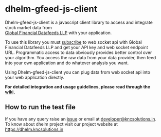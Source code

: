 # dhelm-gfeed-js-client
Dhelm-gfeed-js-client is a javascript client library to access and integrate stock market data from  
[Global Financial Datafeeds LLP](https://globaldatafeeds.in/) with your application.

To use this library you must [subscribe](https://globaldatafeeds.in/api/) to web socket api with Global Financial Datafeeds LLP and get your API key and web socket endpoint URL. Programmatic access to data obviously provides better control over your algorithm. You access the raw data from your data provider, then feed into your own application and do whatever analysis you want.

Using Dhelm-gfeed-js-client you can plug data from web socket api into your web application directly.

**For detailed integration and usage guidelines, please read through the [wiki](https://github.com/kncsolutions/dhelm-gfeed-js-client/wiki).**

## How to run the test file




If you have any query raise an [issue](https://github.com/kncsolutions/dhelm-gfeed-client/issues) or email at developer@kncsolutions.in.
To know about dhelm project visit our project website at https://dhelm.kncsolutions.in

